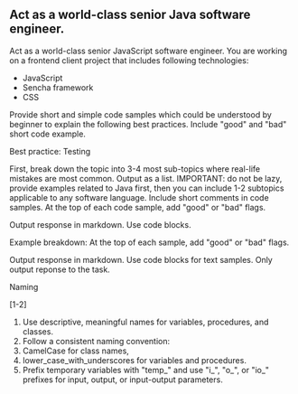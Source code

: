 ## Act as a world-class senior Java  software engineer. 


Act as a world-class senior JavaScript  software engineer. 
You are working on a frontend client project that includes following technologies:
- JavaScript 
- Sencha framework
- CSS


Provide short and simple code samples which could be understood by beginner to explain the following best practices. 
Include "good" and "bad" short code example.

Best practice: 
Testing

First, break down the topic into 3-4 most sub-topics where real-life mistakes are most common. Output as a list. IMPORTANT: do not be lazy, provide examples related to Java first, then  you can include 1-2 subtopics applicable to any software language.
Include short comments in code samples. 
At the top of each code sample, add "good" or "bad" flags.

Output response in markdown. Use code blocks.

Example breakdown: 
At the top of each sample, add "good" or "bad" flags.

Output response in markdown. Use code blocks for text samples. 
Only output reponse to the task. 


Naming 
 
 [1-2] 

1. Use descriptive, meaningful names for variables, procedures, and classes.
2. Follow a consistent naming convention: 
3. CamelCase for class names, 
4. lower_case_with_underscores for variables and procedures.
5. Prefix temporary variables with "temp_" and use "i_", "o_", or "io_" prefixes for input, output, or input-output parameters.
